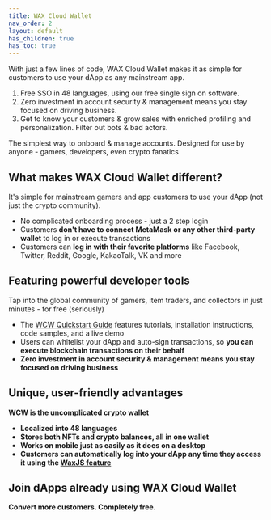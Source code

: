 ```yaml
---
title: WAX Cloud Wallet
nav_order: 2
layout: default
has_children: true
has_toc: true
---
```


With just a few lines of code, WAX Cloud Wallet makes it as simple for customers to use your dApp as any mainstream app.

1. Free SSO in 48 languages, using our free single sign on software.
2. Zero investment in account security & management means you stay focused on driving business.
3. Get to know your customers & grow sales with enriched profiling and personalization. Filter out bots & bad actors.

The simplest way to onboard & manage accounts.
Designed for use by anyone - gamers, developers, even crypto fanatics

## What makes WAX Cloud Wallet different?
It's simple for mainstream gamers and app customers to use your dApp (not just the crypto community).

* No complicated onboarding process - just a 2 step login
* Customers <b>don't have to connect MetaMask or any other third-party wallet</b> to log in or execute transactions
* Customers can <b>log in with their favorite platforms</b> like Facebook, Twitter, Reddit, Google, KakaoTalk, VK and more

## Featuring powerful developer tools

Tap into the global community of gamers, item traders, and collectors in just minutes - for free (seriously)

* The [WCW Quickstart Guide](/docs/es/wax-cloud-wallet/waxjs/waxjs_qstart) features tutorials, installation instructions, code samples, and a live demo
* Users can whitelist your dApp and auto-sign transactions, so <b>you can execute blockchain transactions on their behalf
* Zero investment in account security & management means you stay focused on driving business

## Unique, user-friendly advantages

WCW is the uncomplicated crypto wallet

* Localized into <b>48 languages
* Stores both NFTs and crypto balances,</b> all in one wallet
* Works on <b>mobile</b> just as easily as it does on a desktop
* Customers can automatically log into your dApp any time they access it using the [WaxJS feature](/docs/es/wax-cloud-wallet/waxjs/)

## Join dApps already using WAX Cloud Wallet

Convert more customers. Completely free.

